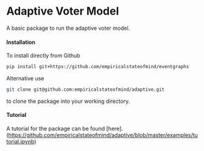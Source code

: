 # Adaptive Voter Model

A basic package to run the adaptive voter model.

#### Installation

To install directly from Github

```bash
pip install git+https://github.com/empiricalstateofmind/eventgraphs
```

Alternative use

```bash
git clone git@github.com:empiricalstateofmind/adaptive.git
```

to clone the package into your working directory.


#### Tutorial

A tutorial for the package can be found [here].(https://github.com/empiricalstateofmind/adaptive/blob/master/examples/tutorial.ipynb)